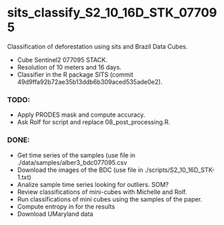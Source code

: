 # sits_classify_S2_10_16D_STK_077095

Classification of deforestation using sits and Brazil Data Cubes.

* Cube Sentinel2 077095 STACK.
* Resolution of 10 meters and 16 days.
* Classifier in the R package SITS (commit 49d9ffa92b72ae35b13ddb6b309aced535ade0e2).   


### TODO:

* Apply PRODES mask and compute accuracy.
* Ask Rolf for script and replace 08_post_processing.R.

### DONE:
* Get time series of the samples (use file in ./data/samples/alber3_bdc077095.csv
* Download the images of the BDC (use file in ./scripts/S2_10_16D_STK-1.txt)
* Analize sample time series looking for outliers. SOM?
* Review classifications of mini-cubes with Michelle and Rolf.
* Run classifications of mini cubes using the samples of the paper.
* Compute entropy in for the results
* Download UMaryland data
